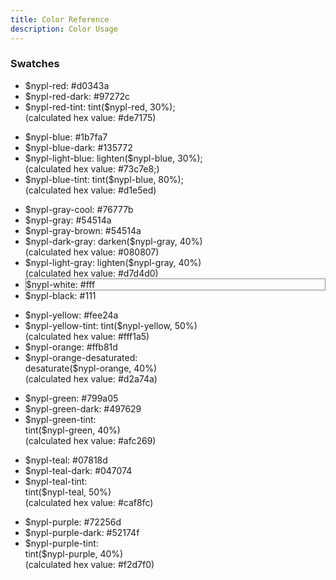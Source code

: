 ```yaml
---
title: Color Reference
description: Color Usage
---
```


### Swatches

<ul class="swatches">
<li class="color-box">
  <div class="nypl-red-swatch main">$nypl-red: #d0343a</div>
</li><li class="color-box">
  <div class="nypl-red-dark-swatch">$nypl-red-dark: #97272c</div>
</li><li class="color-box">
  <div class="nypl-red-tint-swatch">$nypl-red-tint: tint($nypl-red, 30%);<br>(calculated hex value: #de7175) </div>
</li>
</ul>
<ul class="swatches">
<li class="color-box">
  <div class="nypl-blue-swatch main">$nypl-blue: #1b7fa7</div>
</li>
<li class="color-box">
    <div class="nypl-blue-dark-swatch">$nypl-blue-dark: #135772</div>
</li>
<li class="color-box">
    <div class="nypl-light-blue-swatch reverse">$nypl-light-blue: lighten($nypl-blue, 30%);<br>(calculated hex value: #73c7e8;)</div>
</li>
<li class="color-box">
  <div class="nypl-blue-tint-swatch reverse">$nypl-blue-tint: tint($nypl-blue, 80%);<br>(calculated hex value: #d1e5ed)</div>
</li>
</ul>
<ul class="swatches">
<li class="color-box">
  <div class="nypl-gray-cool-swatch main">$nypl-gray-cool: #76777b</div>
</li><li class="color-box">
    <div class="nypl-gray-swatch">$nypl-gray: #54514a</div>
</li><li class="color-box">
  <div class="nypl-gray-brown-swatch">$nypl-gray-brown: #54514a</div>
</li><li class="color-box">
  <div class="nypl-dark-gray-swatch">$nypl-dark-gray: darken($nypl-gray, 40%)<br>(calculated hex value: #080807)</div>
</li><li class="color-box">
    <div class="nypl-light-gray-swatch reverse">$nypl-light-gray: lighten($nypl-gray, 40%)<br>(calculated hex value: #d7d4d0)</div>
</li><li class="color-box">
  <div class="nypl-white-swatch reverse" style="border: 1px dotted #111;">$nypl-white: #fff</div>
</li><li class="color-box">
  <div class="nypl-black-swatch">$nypl-black: #111</div>
</li>
</ul>
<ul class="swatches reverse">
<li class="color-box">
  <div class="nypl-yellow-swatch main reverse">$nypl-yellow: #fee24a</div>
</li><li class="color-box">
  <div class="nypl-yellow-tint-swatch reverse">$nypl-yellow-tint: tint($nypl-yellow, 50%)<br>(calculated hex value: #fff1a5)</div>
</li><li class="color-box">
  <div class="nypl-orange-swatch reverse">$nypl-orange: #ffb81d</div>
</li><li class="color-box">
  <div class="nypl-orange-desaturated-swatch reverse">$nypl-orange-desaturated:<br>desaturate($nypl-orange, 40%)<br>(calculated hex value: #d2a74a)</div>
</li>
</ul>
<ul class="swatches">
<li class="color-box">
  <div class="nypl-green-swatch main">$nypl-green: #799a05</div>
</li><li class="color-box">
  <div class="nypl-green-dark-swatch">$nypl-green-dark: #497629</div>
</li><li class="color-box">
  <div class="nypl-green-tint-swatch reverse">$nypl-green-tint:<br>tint($nypl-green, 40%)<br>(calculated hex value: #afc269)</div>
</li>
</ul>
<ul class="swatches">
<li class="color-box">
  <div class="nypl-teal-swatch main">$nypl-teal: #07818d</div>
</li><li class="color-box">
    <div class="nypl-teal-dark-swatch">$nypl-teal-dark: #047074</div>
</li><li class="color-box">
  <div class="nypl-teal-tint-swatch reverse">$nypl-teal-tint:<br>tint($nypl-teal, 50%)<br>(calculated hex value: #caf8fc)</div>
</li>
</ul>
<ul class="swatches">
<li class="color-box">
  <div class="nypl-purple-swatch main">$nypl-purple: #72256d</div>
</li><li class="color-box">
  <div class="nypl-purple-dark-swatch">$nypl-purple-dark: #52174f</div>
</li><li class="color-box">
  <div class="nypl-purple-tint-swatch reverse">$nypl-purple-tint:<br>tint($nypl-purple, 40%)<br>(calculated hex value: #f2d7f0)</div>
</li>
</ul>
